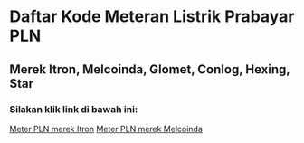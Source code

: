 # Daftar Kode Meteran Listrik Prabayar PLN
## Merek Itron, Melcoinda, Glomet, Conlog, Hexing, Star
### Silakan klik link di bawah ini:
[Meter PLN merek Itron](https://github.com/klennix/kode-meteran-PLN/blob/0b3227a43c7fee6e058887f78984c2ec55c10494/Kode%20Meteran%20Merek%20Itron.csv)
[Meter PLN merek Melcoinda](https://github.com/klennix/kode-meteran-PLN/blob/ddf35126f2a001b919b295a7c3a12661de93e5c2/Kode%20Meteran%20Merek%20Melcoinda.csv)
